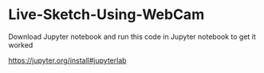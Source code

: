 # Live-Sketch-Using-WebCam
Download Jupyter notebook and run this code in Jupyter notebook to get it worked

https://jupyter.org/install#jupyterlab
